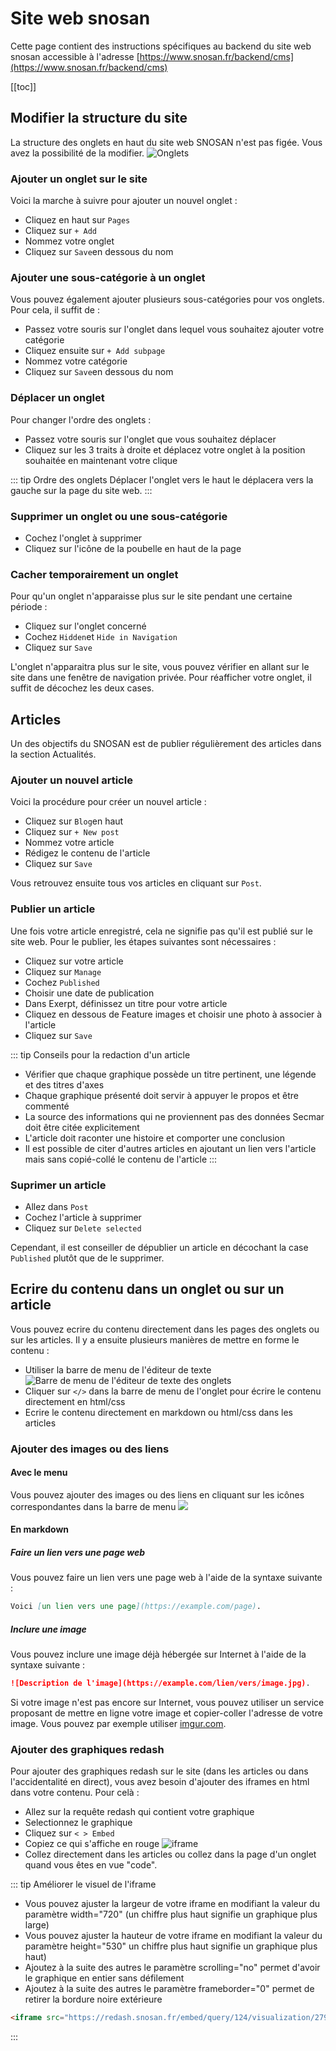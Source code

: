 # Site web snosan

Cette page contient des instructions spécifiques au backend du site web snosan accessible à l'adresse [https://www.snosan.fr/backend/cms](https://www.snosan.fr/backend/cms)

[[toc]]

## Modifier la structure du site
La structure des onglets en haut du site web SNOSAN n'est pas figée. Vous avez la possibilité de la modifier. 
![Onglets](http://image.noelshack.com/fichiers/2018/45/4/1541702756-capture-d-ecran-2018-11-08-a-19-45-44.png)

### Ajouter un onglet sur le site
Voici la marche à suivre pour ajouter un nouvel onglet :
- Cliquez en haut sur `Pages`
- Cliquez sur `+ Add`
- Nommez votre onglet
- Cliquez sur `Save`en dessous du nom

### Ajouter une sous-catégorie à un onglet
Vous pouvez également ajouter plusieurs sous-catégories pour vos onglets. Pour cela, il suffit de :
- Passez votre souris sur l'onglet dans lequel vous souhaitez ajouter votre catégorie
- Cliquez ensuite sur `+ Add subpage`
- Nommez votre catégorie
- Cliquez sur `Save`en dessous du nom 

### Déplacer un onglet
Pour changer l'ordre des onglets :
- Passez votre souris sur l'onglet que vous souhaitez déplacer
- Cliquez sur les 3 traits à droite et déplacez votre onglet à la position souhaitée en maintenant votre clique

::: tip Ordre des onglets
Déplacer l'onglet vers le haut le déplacera vers la gauche sur la page du site web. 
:::

### Supprimer un onglet ou une sous-catégorie
- Cochez l'onglet à supprimer 
- Cliquez sur l'icône de la poubelle en haut de la page

### Cacher temporairement un onglet
Pour qu'un onglet n'apparaisse plus sur le site pendant une certaine période :
- Cliquez sur l'onglet concerné
- Cochez `Hidden`et `Hide in Navigation`
- Cliquez sur `Save`

L'onglet n'apparaitra plus sur le site, vous pouvez vérifier en allant sur le site dans une fenêtre de navigation privée.
Pour réafficher votre onglet, il suffit de décochez les deux cases. 

## Articles
Un des objectifs du SNOSAN est de publier régulièrement des articles dans la section Actualités. 

### Ajouter un nouvel article
Voici la procédure pour créer un nouvel article :
- Cliquez sur `Blog`en haut
- Cliquez sur `+ New post`
- Nommez votre article 
- Rédigez le contenu de l'article 
- Cliquez sur `Save`

Vous retrouvez ensuite tous vos articles en cliquant sur `Post`.

### Publier un article
Une fois votre article enregistré, cela ne signifie pas qu'il est publié sur le site web. Pour le publier, les étapes suivantes sont nécessaires :
- Cliquez sur votre article
- Cliquez sur `Manage`
- Cochez `Published`
- Choisir une date de publication
- Dans Exerpt, définissez un titre pour votre article 
- Cliquez en dessous de Feature images et choisir une photo à associer à l'article 
- Cliquez sur `Save`

::: tip Conseils pour la redaction d'un article
- Vérifier que chaque graphique possède un titre pertinent, une légende et des titres d'axes
- Chaque graphique présenté doit servir à appuyer le propos et être commenté
- La source des informations qui ne proviennent pas des données Secmar doit être citée explicitement
- L'article doit raconter une histoire et comporter une conclusion
- Il est possible de citer d'autres articles en ajoutant un lien vers l'article mais sans copié-collé le contenu de l'article
:::

### Suprimer un article
- Allez dans `Post`
- Cochez l'article à supprimer 
- Cliquez sur `Delete selected`

Cependant, il est conseiller de dépublier un article en décochant la case `Published` plutôt que de le supprimer.  

## Ecrire du contenu dans un onglet ou sur un article
Vous pouvez ecrire du contenu directement dans les pages des onglets ou sur les articles. Il y a ensuite plusieurs manières de mettre en forme le contenu : 
- Utiliser la barre de menu de l'éditeur de texte 
![Barre de menu de l'éditeur de texte des onglets](http://image.noelshack.com/fichiers/2018/45/4/1541699497-capture-d-ecran-2018-11-08-a-18-51-20.png) 
- Cliquer sur `</>` dans la barre de menu de l'onglet pour écrire le contenu directement en html/css
- Ecrire le contenu directement en markdown ou html/css dans les articles

### Ajouter des images ou des liens
#### Avec le menu
Vous pouvez ajouter des images ou des liens en cliquant sur les icônes correspondantes dans la barre de menu
![](http://image.noelshack.com/fichiers/2018/45/4/1541699497-capture-d-ecran-2018-11-08-a-18-51-20.png) 
#### En markdown 
##### Faire un lien vers une page web
Vous pouvez faire un lien vers une page web à l'aide de la syntaxe suivante :

```markdown
Voici [un lien vers une page](https://example.com/page).
```

##### Inclure une image
Vous pouvez inclure une image déjà hébergée sur Internet à l'aide de la syntaxe suivante :

```markdown
![Description de l'image](https://example.com/lien/vers/image.jpg).
```

Si votre image n'est pas encore sur Internet, vous pouvez utiliser un service proposant de mettre en ligne votre image et copier-coller l'adresse de votre image. Vous pouvez par exemple utiliser [imgur.com](https://imgur.com/upload).

### Ajouter des graphiques redash
Pour ajouter des graphiques redash sur le site (dans les articles ou dans l'accidentalité en direct), vous avez besoin d'ajouter des iframes en html dans votre contenu. Pour celà :
- Allez sur la requête redash qui contient votre graphique 
- Selectionnez le graphique 
- Cliquez sur `< > Embed`
- Copiez ce qui s'affiche en rouge
![iframe](http://image.noelshack.com/fichiers/2018/45/4/1541701765-capture-d-ecran-2018-11-08-a-19-28-54.png) 
- Collez directement dans les articles ou collez dans la page d'un onglet quand vous êtes en vue "code".

::: tip Améliorer le visuel de l'iframe
- Vous pouvez ajuster la largeur de votre iframe en modifiant la valeur du paramètre width="720"  (un chiffre plus haut signifie un graphique plus large)
- Vous pouvez ajuster la hauteur de votre iframe en modifiant la valeur du paramètre  height="530" un chiffre plus haut signifie un graphique plus haut)
- Ajoutez à la suite des autres le paramètre scrolling="no" permet d'avoir le graphique en entier sans défilement 
- Ajoutez à la suite des autres le paramètre frameborder="0" permet de retirer la bordure noire extérieure

```html
<iframe src="https://redash.snosan.fr/embed/query/124/visualization/279?api_key=ZBP1RgyvtHgOcwkbiJyFDJx6PjSEoFLsqrwhxT3z" width="500" height="600" scrolling="no" frameborder="0"></iframe>
```
:::


